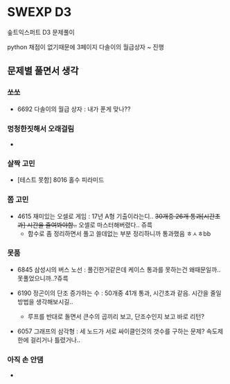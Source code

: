 # SWEXP D3

솦트익스퍼트 D3 문제풀이

python 채점이 없기때문에 3페이지 다솔이의 월급상자 ~ 진행

## 문제별 풀면서 생각

### 쏘쏘

- 6692 다솔이의 월급 상자 : 내가 푼게 맞나??

### 멍청한짓해서 오래걸림

- 

### 살짝 고민

- [테스트 못함] 8016 홀수 피라미드

### 쫌 고민

- 4615 재미있는 오셀로 게임 : 17년 A형 기출이라는디.. ~~30개중 26개 통과[시간초과] 시간을 줄여봐야함..~~ 오셀로 마스터해버렸다.. 쥬륵
    - 함수로 좀 정리하면서 풀고 쓸데없는 부분 정리하니까 통과했음 ㅎㅅㅎbb

### 못품

- 6845 삼성시의 버스 노선 : 풀긴한거같은데 케이스 통과를 못하는건 왜때문일까.. 못풀었으니까..?쥬륵

- 6190 정곤이의 단조 증가하는 수 : 50개중 41개 통과, 시간초과 같음. 시간을 줄일 방법을 생각해보시길..
    - 루프를 반대로 돌면서 큰수의 곱끼리 보고, 단조수인지 보고 바로 리턴?

- 6057 그래프의 삼각형 : 세 노드가 서로 싸이클인것의 갯수를 구하는 문제? 속도제한에 걸리거나 틀렸거나..

### 아직 손 안댐

- 
